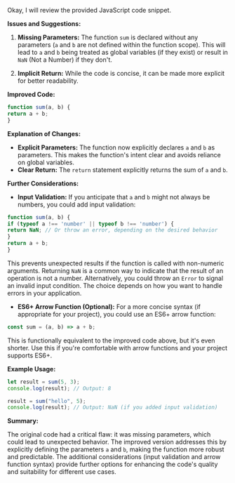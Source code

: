 Okay, I will review the provided JavaScript code snippet.

**Issues and Suggestions:**

1. **Missing Parameters:** The function `sum` is declared without any parameters
(`a` and `b` are not defined within the function scope). This will lead to `a`
and `b` being treated as global variables (if they exist) or result in `NaN`
(Not a Number) if they don't.

2. **Implicit Return:** While the code is concise, it can be made more explicit
for better readability.

**Improved Code:**

```javascript
function sum(a, b) {
return a + b;
}
```

**Explanation of Changes:**

* **Explicit Parameters:** The function now explicitly declares `a` and `b` as
parameters. This makes the function's intent clear and avoids reliance on global
variables.
* **Clear Return:** The `return` statement explicitly returns the sum of `a` and
`b`.

**Further Considerations:**

* **Input Validation:** If you anticipate that `a` and `b` might not always be
numbers, you could add input validation:

```javascript
function sum(a, b) {
if (typeof a !== 'number' || typeof b !== 'number') {
return NaN; // Or throw an error, depending on the desired behavior
}
return a + b;
}
```

This prevents unexpected results if the function is called with non-numeric
arguments. Returning `NaN` is a common way to indicate that the result of an
operation is not a number. Alternatively, you could throw an `Error` to signal
an invalid input condition. The choice depends on how you want to handle errors
in your application.

* **ES6+ Arrow Function (Optional):** For a more concise syntax (if appropriate
for your project), you could use an ES6+ arrow function:

```javascript
const sum = (a, b) => a + b;
```

This is functionally equivalent to the improved code above, but it's even
shorter. Use this if you're comfortable with arrow functions and your project
supports ES6+.

**Example Usage:**

```javascript
let result = sum(5, 3);
console.log(result); // Output: 8

result = sum("hello", 5);
console.log(result); // Output: NaN (if you added input validation)
```

**Summary:**

The original code had a critical flaw: it was missing parameters, which could
lead to unexpected behavior. The improved version addresses this by explicitly
defining the parameters `a` and `b`, making the function more robust and
predictable. The additional considerations (input validation and arrow function
syntax) provide further options for enhancing the code's quality and suitability
for different use cases.